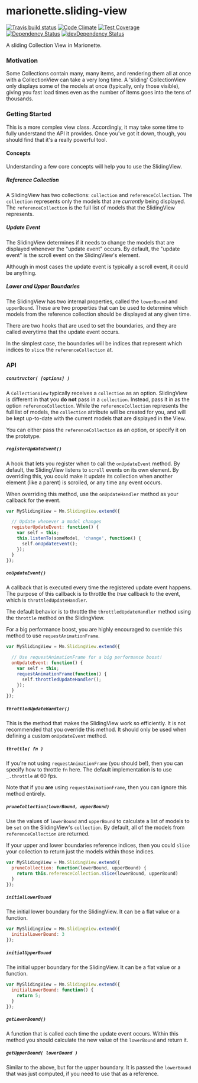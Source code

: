 # marionette.sliding-view
[![Travis build status](http://img.shields.io/travis/jmeas/marionette.sliding-view.svg?style=flat)](https://travis-ci.org/jmeas/marionette.sliding-view)
[![Code Climate](https://codeclimate.com/github/jmeas/marionette.sliding-view/badges/gpa.svg)](https://codeclimate.com/github/jmeas/marionette.sliding-view)
[![Test Coverage](https://codeclimate.com/github/jmeas/marionette.sliding-view/badges/coverage.svg)](https://codeclimate.com/github/jmeas/marionette.sliding-view)
[![Dependency Status](https://david-dm.org/jmeas/marionette.sliding-view.svg)](https://david-dm.org/jmeas/marionette.sliding-view)
[![devDependency Status](https://david-dm.org/jmeas/marionette.sliding-view/dev-status.svg)](https://david-dm.org/jmeas/marionette.sliding-view#info=devDependencies)

A sliding Collection View in Marionette.

### Motivation

Some Collections contain many, many items, and rendering them all at once with a CollectionView
can take a very long time. A 'sliding' CollectionView only displays some of the models at once (typically, only those
visible), giving you fast load times even as the number of items goes into the tens of thousands.

### Getting Started

This is a more complex view class. Accordingly, it may take some time to fully understand the API it provides.
Once you've got it down, though, you should find that it's a really powerful tool.

#### Concepts

Understanding a few core concepts will help you to use the SlidingView.

##### Reference Collection

A SlidingView has two collections: `collection` and `referenceCollection`. The `collection`
represents only the models that are *currently* being displayed. The `referenceCollection` is the
full list of models that the SlidingView represents.

##### Update Event

The SlidingView determines if it needs to change the models that are displayed whenever the "update event"
occurs. By default, the "update event" is the scroll event on the SlidingView's element.

Although in most cases the update event is typically a scroll event, it could be anything.

##### Lower and Upper Boundaries

The SlidingView has two internal properties, called the `lowerBound` and `upperBound`. These
are two properties that can be used to determine which models from the reference collection
should be displayed at any given time.

There are two hooks that are used to set the boundaries, and they are called everytime that
the update event occurs.

In the simplest case, the boundaries will be indices that represent which indices to `slice`
the `referenceCollection` at.

### API

##### `constructor( [options] )`

A `CollectionView` typically receives a `collection` as an option. SlidingView is different in that you
**do not** pass in a `collection`. Instead, pass it in as the option `referenceCollection`. While the
`referenceCollection` represents the full list of models, the `collection` attribute will be created for
you, and will be kept up-to-date with the current models that are displayed in the View.

You can either pass the `referenceCollection` as an option, or specify it on the prototype.

##### `registerUpdateEvent()`

A hook that lets you register when to call the `onUpdateEvent` method. By default,
the SlidingView listens to `scroll` events on its own element. By overriding this,
you could make it update its collection when another element (like a parent) is scrolled,
or any time any event occurs.

When overriding this method, use the `onUpdateHandler` method as your callback for the event.

```js
var MySlidingView = Mn.SlidingView.extend({

  // Update whenever a model changes
  registerUpdateEvent: function() {
    var self = this;
    this.listenTo(someModel, 'change', function() {
      self.onUpdateEvent();
    });
  }
});
```

##### `onUpdateEvent()`

A callback that is executed every time the registered update event happens. The purpose
of this callback is to throttle the *true* callback to the event, which is
`throttledUpdateHandler`.

The default behavior is to throttle the `throttledUpdateHandler` method using the `throttle`
method on the SlidingView.

For a big performance boost, you are highly encouraged to override this method to use
`requestAnimationFrame`.

```js
var MySlidingView = Mn.SlidingView.extend({

  // Use requestAnimationFrame for a big performance boost!
  onUpdateEvent: function() {
    var self = this;
    requestAnimationFrame(function() {
      self.throttledUpdateHandler();
    });
  }
});
```

##### `throttledUpdateHandler()`

This is the method that makes the SlidingView work so efficiently. It is not recommended that you override this
method. It should only be used when defining a custom `onUpdateEvent` method.

##### `throttle( fn )`

If you're not using `requestAnimationFrame` (you should be!), then you can specify how
to throttle `fn` here. The default implementation is to use `_.throttle` at 60 fps.

Note that if you **are** using `requestAnimationFrame`, then you can ignore this method
entirely.

##### `pruneCollection(lowerBound, upperBound)`

Use the values of `lowerBound` and `upperBound` to calculate a list of models to be
`set` on the SlidingView's `collection`. By default, all of the models from
`referenceCollection` are returned.

If your upper and lower boundaries reference indices, then you could `slice` your collection
to return just the models within those indices.

```js
var MySlidingView = Mn.SlidingView.extend({
  pruneCollection: function(lowerBound, upperBound) {
    return this.referenceCollection.slice(lowerBound, upperBound)
  }
});
```

##### `initialLowerBound`

The initial lower boundary for the SlidingView. It can be a flat value or a function.

```js
var MySlidingView = Mn.SlidingView.extend({
  initialLowerBound: 3
});
```

##### `initialUpperBound`

The initial upper boundary for the SlidingView. It can be a flat value or a function.

```js
var MySlidingView = Mn.SlidingView.extend({
  initialLowerBound: function() {
    return 5;
  }
});
```

##### `getLowerBound()`

A function that is called each time the update event occurs. Within this method
you should calculate the new value of the `lowerBound` and return it.

##### `getUpperBound( lowerBound )`

Similar to the above, but for the upper boundary. It is passed the `lowerBound` that
was just computed, if you need to use that as a reference.
